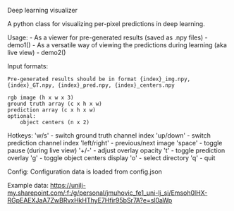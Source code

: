 Deep learning visualizer

A python class for visualizing per-pixel predictions in deep learning.

Usage:
    - As a viewer for pre-generated results (saved as .npy files) - demo1()
    - As a versatile way of viewing the predictions during learning (aka live view) - demo2()

Input formats:

    Pre-generated results should be in format {index}_img.npy, {index}_GT.npy, {index}_pred.npy, {index}_centers.npy

    rgb image (h x w x 3)
    ground truth array (c x h x w)
    prediction array (c x h x w)
    optional:
        object centers (n x 2)

Hotkeys:
    'w/s' - switch ground truth channel index
    'up/down' - switch prediction channel index
    'left/right' - previous/next image
    'space' - toggle pause (during live view)
    '+/-' - adjust overlay opacity
    't' - toggle prediction overlay
    'g' - toggle object centers display
    'o' - select directory
    'q' - quit

Config:
    Configuration data is loaded from config.json

Example data: https://unilj-my.sharepoint.com/:f:/g/personal/jmuhovic_fe1_uni-lj_si/Emsoh0lHX-RGpEAEXJaA7ZwBRvxHkHThyE7Hfir95bSr7A?e=sl0aWp